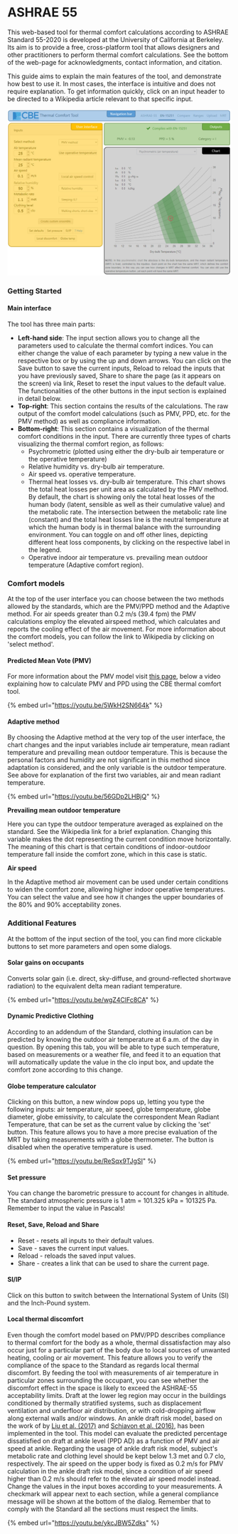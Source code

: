 # ASHRAE 55

This web-based tool for thermal comfort calculations according to ASHRAE Standard 55-2020 is developed at the University of California at Berkeley. Its aim is to provide a free, cross-platform tool that allows designers and other practitioners to perform thermal comfort calculations. See the bottom of the web-page for acknowledgments, contact information, and citation.

This guide aims to explain the main features of the tool, and demonstrate how best to use it. In most cases, the interface is intuitive and does not require explanation. To get information quickly, click on an input header to be directed to a Wikipedia article relevant to that specific input.

![EN page layout](../.gitbook/assets/help-EN.jpg)

### Getting Started

#### Main interface

The tool has three main parts:

* **Left-hand side**: The input section allows you to change all the parameters used to calculate the thermal comfort indices. You can either change the value of each parameter by typing a new value in the respective box or by using the up and down arrows. You can click on the Save button to save the current inputs, Reload to reload the inputs that you have previously saved, Share to share the page \(as it appears on the screen\) via link, Reset to reset the input values to the default value. The functionalities of the other buttons in the input section is explained in detail below.
* **Top-right**: This section contains the results of the calculations. The raw output of the comfort model calculations \(such as PMV, PPD, etc. for the PMV method\) as well as compliance information.
* **Bottom-right**: This section contains a visualization of the thermal comfort conditions in the input. There are currently three types of charts visualizing the thermal comfort region, as follows:
  * Psychrometric \(plotted using either the dry-bulb air temperature or the operative temperature\)
  * Relative humidity vs. dry-bulb air temperature.
  * Air speed vs. operative temperature.
  * Thermal heat losses vs. dry-bulb air temperature. This chart shows the total heat losses per unit area as calculated by the PMV method. By default, the chart is showing only the total heat losses of the human body \(latent, sensible as well as their cumulative value\) and the metabolic rate. The intersection between the metabolic rate line \(constant\) and the total heat losses line is the neutral temperature at which the human body is in thermal balance with the surrounding environment. You can toggle on and off other lines, depicting different heat loss components, by clicking on the respective label in the legend.
  * Operative indoor air temperature vs. prevailing mean outdoor temperature \(Adaptive comfort region\).

### Comfort models

At the top of the user interface you can choose between the two methods allowed by the standards, which are the PMV/PPD method and the Adaptive method. For air speeds greater than 0.2 m/s \(39.4 fpm\) the PMV calculations employ the elevated airspeed method, which calculates and reports the cooling effect of the air movement. For more information about the comfort models, you can follow the link to Wikipedia by clicking on 'select method'.

#### Predicted Mean Vote \(PMV\)

For more information about the PMV model visit [this page](pmv.md), below a video explaining how to calculate PMV and PPD using the CBE thermal comfort tool.

{% embed url="https://youtu.be/5WkH2SN664k" %}

#### Adaptive method

By choosing the Adaptive method at the very top of the user interface, the chart changes and the input variables include air temperature, mean radiant temperature and prevailing mean outdoor temperature. This is because the personal factors and humidity are not significant in this method since adaptation is considered, and the only variable is the outdoor temperature. See above for explanation of the first two variables, air and mean radiant temperature.

{% embed url="https://youtu.be/56GDp2LHBjQ" %}

**Prevailing mean outdoor temperature**

Here you can type the outdoor temperature averaged as explained on the standard. See the Wikipedia link for a brief explanation. Changing this variable makes the dot representing the current condition move horizontally. The meaning of this chart is that certain conditions of indoor-outdoor temperature fall inside the comfort zone, which in this case is static.

**Air speed**

In the Adaptive method air movement can be used under certain conditions to widen the comfort zone, allowing higher indoor operative temperatures. You can select the value and see how it changes the upper boundaries of the 80% and 90% acceptability zones.

### Additional Features

At the bottom of the input section of the tool, you can find more clickable buttons to set more parameters and open some dialogs.

#### Solar gains on occupants

Converts solar gain \(i.e. direct, sky-diffuse, and ground-reflected shortwave radiation\) to the equivalent delta mean radiant temperature.

{% embed url="https://youtu.be/wgZ4ClFc8CA" %}

#### Dynamic Predictive Clothing

According to an addendum of the Standard, clothing insulation can be predicted by knowing the outdoor air temperature at 6 a.m. of the day in question. By opening this tab, you will be able to type such temperature, based on measurements or a weather file, and feed it to an equation that will automatically update the value in the clo input box, and update the comfort zone according to this change.

#### Globe temperature calculator

Clicking on this button, a new window pops up, letting you type the following inputs: air temperature, air speed, globe temperature, globe diameter, globe emissivity, to calculate the correspondent Mean Radiant Temperature, that can be set as the current value by clicking the 'set' button. This feature allows you to have a more precise evaluation of the MRT by taking measurements with a globe thermometer. The button is disabled when the operative temperature is used.

{% embed url="https://youtu.be/ReSqx9TJgSI" %}

#### Set pressure

You can change the barometric pressure to account for changes in altitude. The standard atmospheric pressure is 1 atm = 101.325 kPa = 101325 Pa. Remember to input the value in Pascals!

#### Reset, Save, Reload and Share

* Reset - resets all inputs to their default values.
* Save - saves the current input values.
* Reload - reloads the saved input values.
* Share - creates a link that can be used to share the current page.

#### SI/IP

Click on this button to switch between the International System of Units \(SI\) and the Inch-Pound system.

#### Local thermal discomfort

Even though the comfort model based on PMV/PPD describes compliance to thermal comfort for the body as a whole, thermal dissatisfaction may also occur just for a particular part of the body due to local sources of unwanted heating, cooling or air movement. This feature allows you to verify the compliance of the space to the Standard as regards local thermal discomfort. By feeding the tool with measurements of air temperature in particular zones surrounding the occupant, you can see whether the discomfort effect in the space is likely to exceed the ASHRAE-55 acceptability limits. Draft at the lower leg region may occur in the buildings conditioned by thermally stratified systems, such as displacement ventilation and underfloor air distribution, or with cold-dropping airflow along external walls and/or windows. An ankle draft risk model, based on the work of by [Liu et al. \(2017\)](https://escholarship.org/uc/item/9076254n) and [Schiavon et al. \(2016\)](https://escholarship.org/uc/item/4p692575), has been implemented in the tool. This model can evaluate the predicted percentage dissatisfied on draft at ankle level \(PPD AD\) as a function of PMV and air speed at ankle. Regarding the usage of ankle draft risk model, subject's metabolic rate and clothing level should be kept below 1.3 met and 0.7 clo, respectively. The air speed on the upper body is fixed as 0.2 m/s for PMV calculation in the ankle draft risk model, since a condition of air speed higher than 0.2 m/s should refer to the elevated air speed model instead. Change the values in the input boxes according to your measurements. A checkmark will appear next to each section, while a general compliance message will be shown at the bottom of the dialog. Remember that to comply with the Standard all the sections must respect the limits.

{% embed url="https://youtu.be/ykcJBW5Zdks" %}

